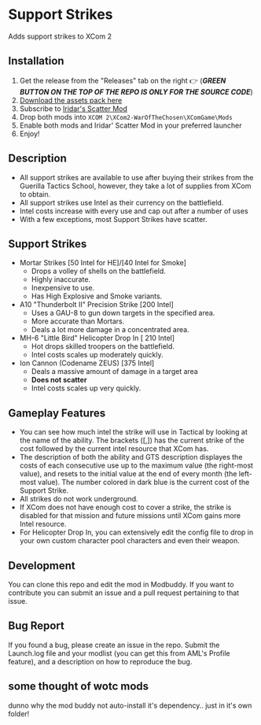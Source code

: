 # Support Strikes
Adds support strikes to XCom 2

## Installation
1. Get the release from the "Releases" tab on the right 👉 (***GREEN BUTTON ON THE TOP OF THE REPO IS ONLY FOR THE SOURCE CODE***)
2. [Download the assets pack here](http://www.mediafire.com/file/632dxx8q9dbpey3/WotC_Gameplay_SupportStrikes_Assets.7z/file)
3. Subscribe to [Iridar's Scatter Mod](https://steamcommunity.com/sharedfiles/filedetails/?id=2025780967&searchtext=Scatter)
4. Drop both mods into `XCOM 2\XCom2-WarOfTheChosen\XComGame\Mods`
5. Enable both mods and Iridar' Scatter Mod in your preferred launcher
6. Enjoy!

## Description
- All support strikes are available to use after buying their strikes from the Guerilla Tactics School, however, they take a lot of supplies from XCom to obtain. 
- All support strikes use Intel as their currency on the battlefield.
- Intel costs increase with every use and cap out after a number of uses
- With a few exceptions, most Support Strikes have scatter.

## Support Strikes
- Mortar Strikes [50 Intel for HE]/[40 Intel for Smoke]
  - Drops a volley of shells on the battlefield.
  - Highly inaccurate.
  - Inexpensive to use.
  - Has High Explosive and Smoke variants.
- A10 "Thunderbolt II" Precision Strike [200 Intel]
  - Uses a GAU-8 to gun down targets in the specified area.
  - More accurate than Mortars.
  - Deals a lot more damage in a concentrated area.
- MH-6 "Little Bird" Helicopter Drop In [ 210 Intel]
  - Hot drops skilled troopers on the battlefield.
  - Intel costs scales up moderately quickly.
- Ion Cannon (Codename ZEUS) [375 Intel]
  - Deals a massive amount of damage in a target area
  - **Does not scatter**
  - Intel costs scales up very quickly.

## Gameplay Features
- You can see how much intel the strike will use in Tactical by looking at the name of the ability. The brackets ([,]) has the current strike of the cost followed by the current intel resource that XCom has.
- The description of both the ability and GTS description displayes the costs of each consecutive use up to the maximum value (the right-most value), and resets to the initial value at the end of every month (the left-most value). The number colored in dark blue is the current cost of the Support Strike.
- All strikes do not work underground.
- If XCom does not have enough cost to cover a strike, the strike is disabled for that mission and future missions until XCom gains more Intel resource.
- For Helicopter Drop In, you can extensively edit the config file to drop in your own custom character pool characters and even their weapon.

## Development
You can clone this repo and edit the mod in Modbuddy. If you want to contribute you can submit an issue and a pull request pertaining to that issue.

## Bug Report
If you found a bug, please create an issue in the repo. Submit the Launch.log file and your modlist (you can get this from AML's Profile feature), and a description on how to reproduce the bug.

## some thought of wotc mods
dunno why the mod buddy not auto-install it's dependency.. just in it's own folder!
